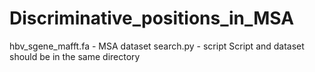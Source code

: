 # Discriminative_positions_in_MSA
hbv_sgene_mafft.fa - MSA dataset 
search.py - script
Script and dataset should be in the same directory
